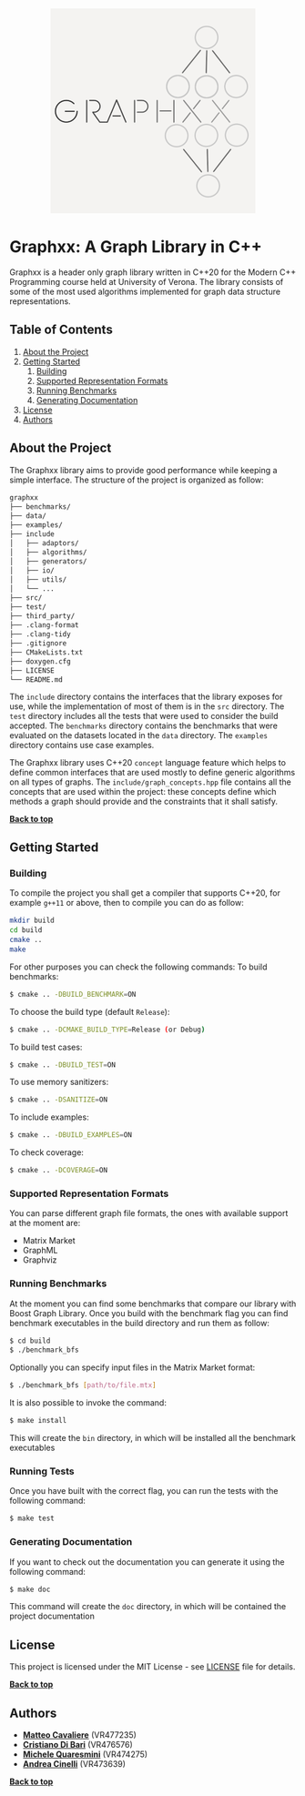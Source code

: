 <div align="center">
    <img src="logo.png">
</div>

# Graphxx: A Graph Library in C++

Graphxx is a header only graph library written in C++20 for the Modern C++ Programming course held at University of Verona.
The library consists of some of the most used algorithms implemented for graph data structure representations.

## Table of Contents

1. [About the Project](#about-the-project)
1. [Getting Started](#getting-started)
    1. [Building](#building)
    2. [Supported Representation Formats](#supported-representation-formats)
    3. [Running Benchmarks](#running-benchmarks)
    4. [Generating Documentation](#generating-documentation)
1. [License](#license)
1. [Authors](#authors)

## About the Project

The Graphxx library aims to provide good performance while keeping a simple interface.
The structure of the project is organized as follow:

```
graphxx
├── benchmarks/
├── data/
├── examples/
├── include
│   ├── adaptors/
│   ├── algorithms/
│   ├── generators/
│   ├── io/
│   ├── utils/
│   └── ...
├── src/
├── test/
├── third_party/
├── .clang-format
├── .clang-tidy
├── .gitignore
├── CMakeLists.txt
├── doxygen.cfg
├── LICENSE
└── README.md
```

The `include` directory contains the interfaces that the library exposes for use, while the implementation of
most of them is in the `src` directory.
The `test` directory includes all the tests that were used to consider the build accepted.
The `benchmarks` directory contains the benchmarks that were evaluated on the datasets located
in the `data` directory.
The `examples` directory contains use case examples.

The Graphxx library uses C++20 `concept` language feature which helps to define common interfaces that are used
mostly to define generic algorithms on all types of graphs.
The `include/graph_concepts.hpp` file contains all the concepts that are used within the project: these concepts
define which methods a graph should provide and the constraints that it shall satisfy.

**[Back to top](#table-of-contents)**

## Getting Started

### Building

To compile the project you shall get a compiler that supports C++20, for example `g++11` or above, then to compile you can do as follow:

```bash
mkdir build
cd build
cmake ..
make
```

For other purposes you can check the following commands:
To build benchmarks:

```bash
$ cmake .. -DBUILD_BENCHMARK=ON
```

To choose the build type (default `Release`):

```bash
$ cmake .. -DCMAKE_BUILD_TYPE=Release (or Debug)
```

To build test cases:

```bash
$ cmake .. -DBUILD_TEST=ON
```

To use memory sanitizers:

```bash
$ cmake .. -DSANITIZE=ON
```

To include examples:

```bash
$ cmake .. -DBUILD_EXAMPLES=ON
```

To check coverage:

```bash
$ cmake .. -DCOVERAGE=ON
```

### Supported Representation Formats

You can parse different graph file formats, the ones with available support at the moment are:

-   Matrix Market
-   GraphML
-   Graphviz

### Running Benchmarks

At the moment you can find some benchmarks that compare our library with Boost Graph Library. Once you build with the benchmark flag you can find benchmark executables in the build directory and run them as follow:

```bash
$ cd build
$ ./benchmark_bfs
```

Optionally you can specify input files in the Matrix Market format:

```bash
$ ./benchmark_bfs [path/to/file.mtx]
```

It is also possible to invoke the command:

```bash
$ make install
```

This will create the `bin` directory, in which will be installed all the benchmark executables

### Running Tests

Once you have built with the correct flag, you can run the tests with the following command:

```bash
$ make test
```

### Generating Documentation

If you want to check out the documentation you can generate it using the following command:

```bash
$ make doc
```

This command will create the `doc` directory, in which will be contained the project documentation

## License

This project is licensed under the MIT License - see [LICENSE](LICENSE) file for details.

**[Back to top](#table-of-contents)**

## Authors

-   **[Matteo Cavaliere](https://github.com/Kaskeeeee)** (VR477235)
-   **[Cristiano Di Bari](https://github.com/cridiba)** (VR476576)
-   **[Michele Quaresmini](https://github.com/swagbeota)** (VR474275)
-   **[Andrea Cinelli](https://github.com/ccine)** (VR473639)

**[Back to top](#table-of-contents)**
